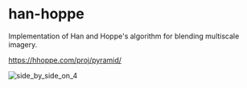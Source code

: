 # han-hoppe
Implementation of Han and Hoppe's algorithm for blending multiscale imagery.

https://hhoppe.com/proj/pyramid/

![side_by_side_on_4](https://github.com/user-attachments/assets/a0026451-640a-4a54-ac38-bed74247ae38)
